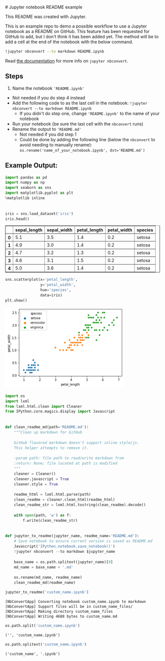 <div><body><p># Jupyter notebook README example

This README was created with Jupyter.

This is an example repo to demo a possible workflow to use a Jupyter notebook as a README on GitHub.  This feature has been requested for GitHub to add, but I don't think it has been added yet. The method will be to add a cell at the end of the notebook with the below command.

```bash
!jupyter nbconvert --to markdown README.ipynb
```

Read [the documentation](https://nbconvert.readthedocs.io/en/latest/usage.html#convert-markdown) for more info on `jupyter nbconvert`.

## Steps

1. Name the notebook `'README.ipynb'`
  * Not needed if you do step 4 instead
* Add the following code to as the last cell in the notebook: `!jupyter nbconvert --to markdown README.ipynb`
  * If you didn't do step one, change `'README.ipynb'` to the name of your notebook
* Run your notebook (be sure the last cell with the `nbconvert` runs)
* Rename the output to `'README.md'`
  * Not needed if you did step 1
  * Could be done by adding the following line (below the `nbconvert` to avoid needing to manually rename): `os.rename('name_of_your_notebook.ipynb', dst='README.md')`
  
## Example Output:


```python
import pandas as pd
import numpy as np
import seaborn as sns
import matplotlib.pyplot as plt
%matplotlib inline


iris = sns.load_dataset('iris')
iris.head()
```




</p><div>

<table border="1" class="dataframe">
  <thead>
    <tr>
      <th></th>
      <th>sepal_length</th>
      <th>sepal_width</th>
      <th>petal_length</th>
      <th>petal_width</th>
      <th>species</th>
    </tr>
  </thead>
  <tbody>
    <tr>
      <th>0</th>
      <td>5.1</td>
      <td>3.5</td>
      <td>1.4</td>
      <td>0.2</td>
      <td>setosa</td>
    </tr>
    <tr>
      <th>1</th>
      <td>4.9</td>
      <td>3.0</td>
      <td>1.4</td>
      <td>0.2</td>
      <td>setosa</td>
    </tr>
    <tr>
      <th>2</th>
      <td>4.7</td>
      <td>3.2</td>
      <td>1.3</td>
      <td>0.2</td>
      <td>setosa</td>
    </tr>
    <tr>
      <th>3</th>
      <td>4.6</td>
      <td>3.1</td>
      <td>1.5</td>
      <td>0.2</td>
      <td>setosa</td>
    </tr>
    <tr>
      <th>4</th>
      <td>5.0</td>
      <td>3.6</td>
      <td>1.4</td>
      <td>0.2</td>
      <td>setosa</td>
    </tr>
  </tbody>
</table>
</div>




```python
sns.scatterplot(x='petal_length',
                y='petal_width', 
                hue='species', 
                data=iris)
plt.show()
```


![png](custom_name_files/custom_name_2_0.png)



```python
import os
import lxml
from lxml.html.clean import Cleaner
from IPython.core.magics.display import Javascript


def clean_readme_md(path='README.md'):
    """Clean up markdown for GitHub
    
    GitHub flavored markdown doesn't support inline style/js.
    This helper attempts to remove it.
    
    :param path: file path to read/write markdown from
    :return: None; file located at path is modified
    """
    cleaner = Cleaner()
    cleaner.javascript = True
    cleaner.style = True

    readme_html = lxml.html.parse(path)
    clean_readme = cleaner.clean_html(readme_html)
    clean_readme_str = lxml.html.tostring(clean_readme).decode()
    
    with open(path, 'w') as f:
        f.write(clean_readme_str)
        

def jupyter_to_readme(jupyter_name, readme_name='README.md'):
    # Save notebook to ensure current version is saved as README.md
    Javascript('IPython.notebook.save_notebook()')
    !jupyter nbconvert --to markdown $jupyter_name
    
    base_name = os.path.splitext(jupyter_name)[0]
    md_name = base_name + '.md'
    
    os.rename(md_name, readme_name)
    clean_readme_md(readme_name)
```


```python
jupyter_to_readme('custom_name.ipynb')
```

    [NbConvertApp] Converting notebook custom_name.ipynb to markdown
    [NbConvertApp] Support files will be in custom_name_files/
    [NbConvertApp] Making directory custom_name_files
    [NbConvertApp] Writing 4688 bytes to custom_name.md



```python
os.path.split('custom_name.ipynb')
```




    ('', 'custom_name.ipynb')




```python
os.path.splitext('custom_name.ipynb')
```




    ('custom_name', '.ipynb')




```python

```
</body></div>
